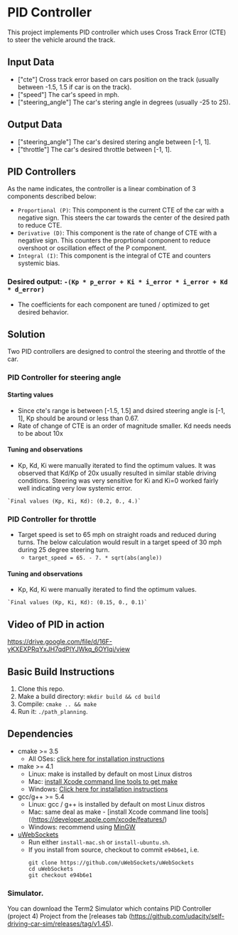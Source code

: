 # PID Controller
This project implements PID controller which uses Cross Track Error (CTE) to steer the vehicle around the track. 

## Input Data
- ["cte"] Cross track error based on cars position on the track (usually between -1.5, 1.5 if car is on the track).
- ["speed"] The car's speed in mph.
- ["steering_angle"] The car's stering angle in degrees (usually -25 to 25).

## Output Data
- ["steering_angle"] The car's desired stering angle between [-1, 1].
- ["throttle"] The car's desired throttle between [-1, 1].

## PID Controllers
As the name indicates, the controller is a linear combination of 3 components described below:
- `Proportional (P)`: This component is the current CTE of the car with a negative sign. This steers the car towards the center of the desired path to reduce CTE.
- `Derivative (D)`: This component is the rate of change of CTE with a negative sign. This counters the proprtional component to reduce overshoot or oscillation effect of the P component.
- `Integral (I)`: This component is the integral of CTE and counters systemic bias.

### Desired output: `-(Kp * p_error + Ki * i_error * i_error + Kd * d_error)`
- The coefficients for each component are tuned / optimized to get desired behavior.

## Solution
Two PID controllers are designed to control the steering and throttle of the car.
### PID Controller for steering angle
#### Starting values
- Since cte's range is between [-1.5, 1.5] and dsired steering angle is [-1, 1], Kp should be around or less than 0.67.
- Rate of change of CTE is an order of magnitude smaller. Kd needs needs to be about 10x
#### Tuning and observations
- Kp, Kd, Ki were manually iterated to find the optimum values. It was observed that Kd/Kp of 20x usually resulted in similar stable driving conditions. Steering was very sensitive for Ki and Ki=0 worked fairly well indicating very low systemic error.
```
`Final values (Kp, Ki, Kd): (0.2, 0., 4.)`
```
### PID Controller for throttle
- Target speed is set to 65 mph on straight roads and reduced during turns. The below calculation would result in a target speed of 30 mph during 25 degree steering turn.
  - `target_speed = 65. - 7. * sqrt(abs(angle))`
#### Tuning and observations
- Kp, Kd, Ki were manually iterated to find the optimum values.
```
`Final values (Kp, Ki, Kd): (0.15, 0., 0.1)`
```

## Video of PID in action
https://drive.google.com/file/d/16F-yKXEXPRqYxJH7qdPlYJWkq_6OYIqi/view

## Basic Build Instructions
1. Clone this repo.
2. Make a build directory: `mkdir build && cd build`
3. Compile: `cmake .. && make`
4. Run it: `./path_planning`.

## Dependencies
* cmake >= 3.5
  * All OSes: [click here for installation instructions](https://cmake.org/install/)
* make >= 4.1
  * Linux: make is installed by default on most Linux distros
  * Mac: [install Xcode command line tools to get make](https://developer.apple.com/xcode/features/)
  * Windows: [Click here for installation instructions](http://gnuwin32.sourceforge.net/packages/make.htm)
* gcc/g++ >= 5.4
  * Linux: gcc / g++ is installed by default on most Linux distros
  * Mac: same deal as make - [install Xcode command line tools]((https://developer.apple.com/xcode/features/)
  * Windows: recommend using [MinGW](http://www.mingw.org/)
* [uWebSockets](https://github.com/uWebSockets/uWebSockets)
  * Run either `install-mac.sh` or `install-ubuntu.sh`.
  * If you install from source, checkout to commit `e94b6e1`, i.e.
    ```
    git clone https://github.com/uWebSockets/uWebSockets 
    cd uWebSockets
    git checkout e94b6e1
    ```
### Simulator.
You can download the Term2 Simulator which contains PID Controller (project 4) Project from the [releases tab (https://github.com/udacity/self-driving-car-sim/releases/tag/v1.45).

